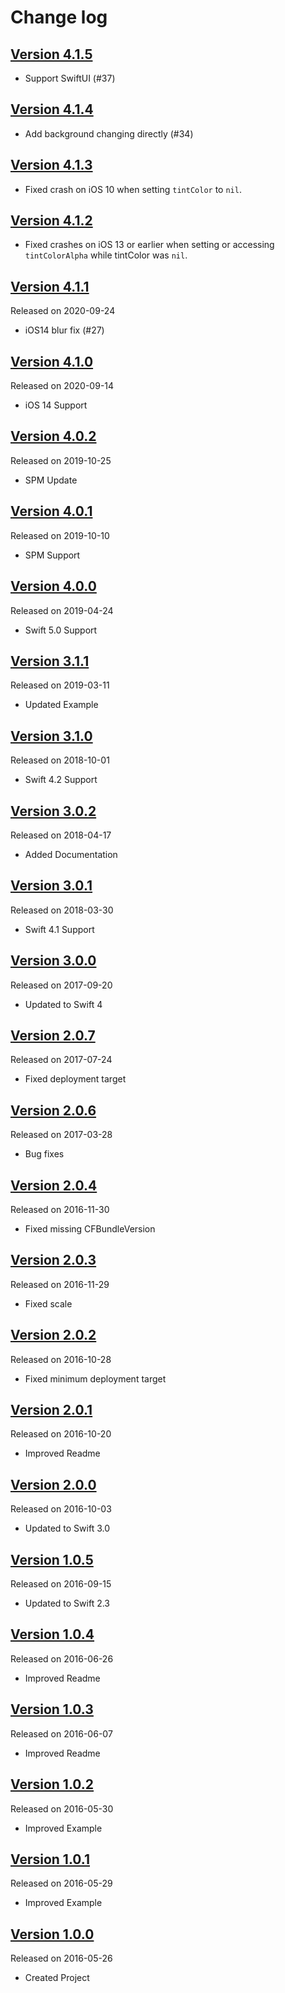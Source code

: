 # Change log

## [Version 4.1.5](https://github.com/efremidze/VisualEffectView/releases/tag/4.1.5)

- Support SwiftUI (#37)

## [Version 4.1.4](https://github.com/efremidze/VisualEffectView/releases/tag/4.1.4)

- Add background changing directly (#34)

## [Version 4.1.3](https://github.com/efremidze/VisualEffectView/releases/tag/4.1.3)

- Fixed crash on iOS 10 when setting  `tintColor` to  `nil`.

## [Version 4.1.2](https://github.com/efremidze/VisualEffectView/releases/tag/4.1.2)

- Fixed crashes on iOS 13 or earlier when setting or accessing `tintColorAlpha` while tintColor was `nil`.

## [Version 4.1.1](https://github.com/efremidze/VisualEffectView/releases/tag/4.1.1)
Released on 2020-09-24

- iOS14 blur fix (#27)

## [Version 4.1.0](https://github.com/efremidze/VisualEffectView/releases/tag/4.1.0)
Released on 2020-09-14

- iOS 14 Support

## [Version 4.0.2](https://github.com/efremidze/VisualEffectView/releases/tag/4.0.2)
Released on 2019-10-25

- SPM Update

## [Version 4.0.1](https://github.com/efremidze/VisualEffectView/releases/tag/4.0.1)
Released on 2019-10-10

- SPM Support

## [Version 4.0.0](https://github.com/efremidze/VisualEffectView/releases/tag/4.0.0)
Released on 2019-04-24

- Swift 5.0 Support

## [Version 3.1.1](https://github.com/efremidze/VisualEffectView/releases/tag/3.1.1)
Released on 2019-03-11

- Updated Example

## [Version 3.1.0](https://github.com/efremidze/VisualEffectView/releases/tag/3.1.0)
Released on 2018-10-01

- Swift 4.2 Support

## [Version 3.0.2](https://github.com/efremidze/VisualEffectView/releases/tag/3.0.2)
Released on 2018-04-17

- Added Documentation

## [Version 3.0.1](https://github.com/efremidze/VisualEffectView/releases/tag/3.0.1)
Released on 2018-03-30

- Swift 4.1 Support

## [Version 3.0.0](https://github.com/efremidze/VisualEffectView/releases/tag/3.0.0)
Released on 2017-09-20

- Updated to Swift 4

## [Version 2.0.7](https://github.com/efremidze/VisualEffectView/releases/tag/2.0.7)
Released on 2017-07-24

- Fixed deployment target

## [Version 2.0.6](https://github.com/efremidze/VisualEffectView/releases/tag/2.0.6)
Released on 2017-03-28

- Bug fixes

## [Version 2.0.4](https://github.com/efremidze/VisualEffectView/releases/tag/2.0.4)
Released on 2016-11-30

- Fixed missing CFBundleVersion

## [Version 2.0.3](https://github.com/efremidze/VisualEffectView/releases/tag/2.0.3)
Released on 2016-11-29

- Fixed scale

## [Version 2.0.2](https://github.com/efremidze/VisualEffectView/releases/tag/2.0.2)
Released on 2016-10-28

- Fixed minimum deployment target

## [Version 2.0.1](https://github.com/efremidze/VisualEffectView/releases/tag/2.0.1)
Released on 2016-10-20

- Improved Readme

## [Version 2.0.0](https://github.com/efremidze/VisualEffectView/releases/tag/2.0.0)
Released on 2016-10-03

- Updated to Swift 3.0

## [Version 1.0.5](https://github.com/efremidze/VisualEffectView/releases/tag/1.0.5)
Released on 2016-09-15

- Updated to Swift 2.3

## [Version 1.0.4](https://github.com/efremidze/VisualEffectView/releases/tag/1.0.4)
Released on 2016-06-26

- Improved Readme

## [Version 1.0.3](https://github.com/efremidze/VisualEffectView/releases/tag/1.0.3)
Released on 2016-06-07

- Improved Readme

## [Version 1.0.2](https://github.com/efremidze/VisualEffectView/releases/tag/1.0.2)
Released on 2016-05-30

- Improved Example

## [Version 1.0.1](https://github.com/efremidze/VisualEffectView/releases/tag/1.0.1)
Released on 2016-05-29

- Improved Example

## [Version 1.0.0](https://github.com/efremidze/VisualEffectView/releases/tag/1.0.0)
Released on 2016-05-26

- Created Project
